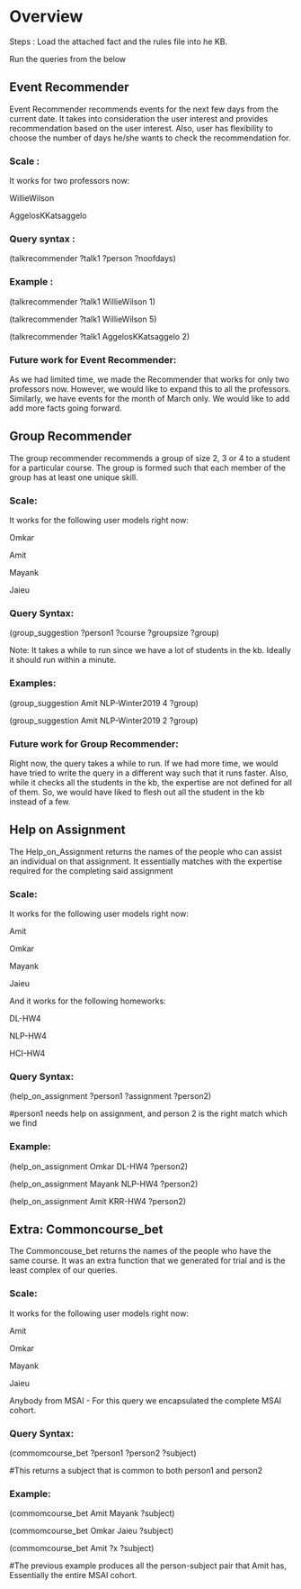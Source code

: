
# Overview

Steps :
Load the attached fact and the rules file into he KB.


Run the queries from the below 


## Event Recommender 

Event Recommender recommends events for the next few days from the current date. It takes into consideration the user interest and provides recommendation based on the user interest. Also, user has flexibility to choose the number of days he/she wants to check the recommendation for. 
 
### Scale :
It works for two professors now:

WillieWilson 

AggelosKKatsaggelo


### Query syntax :
(talkrecommender ?talk1 ?person ?noofdays)

### Example :


(talkrecommender ?talk1 WillieWilson 1)


(talkrecommender ?talk1 WillieWilson 5)


(talkrecommender ?talk1 AggelosKKatsaggelo 2)



### Future work for Event Recommender:

As we had limited time, we made the Recommender that works for only two professors now. However, we would like to expand this to all the professors. Similarly, we have events for the month of March only. We would like to add add more facts going forward.


## Group Recommender

The group recommender recommends a group of size 2, 3 or 4 to a student for a particular course. The group is formed such that each member of the group has at least one unique skill.

### Scale: 

It works for the following user models right now:

Omkar

Amit

Mayank

Jaieu

### Query Syntax:
(group_suggestion ?person1 ?course ?groupsize ?group) 

Note: It takes a while to run since we have a lot of students in the kb. Ideally it should run within a minute.

### Examples: 

(group_suggestion Amit NLP-Winter2019 4 ?group) 

(group_suggestion Amit NLP-Winter2019 2 ?group) 

### Future work for Group Recommender:


Right now, the query takes a while to run. If we had more time, we would have tried to write the query in a different way such that it runs faster. Also, while it checks all the students in the kb, the expertise are not defined for all of them. So, we would have liked to flesh out all the student in the kb instead of a few.


## Help on Assignment

The Help_on_Assignment returns the names of the people who can assist an individual on that assignment. It essentially matches with the expertise required for the completing said assignment

### Scale: 

It works for the following user models right now:

Amit

Omkar 

Mayank

Jaieu

And it works for the following homeworks: 


DL-HW4 

NLP-HW4

HCI-HW4


### Query Syntax:
(help_on_assignment ?person1 ?assignment ?person2) 

#person1 needs help on assignment, and person 2 is the right match which we find


### Example:

(help_on_assignment Omkar DL-HW4 ?person2) 

(help_on_assignment Mayank NLP-HW4 ?person2) 

(help_on_assignment Amit KRR-HW4 ?person2)


## Extra: Commoncourse_bet

The Commoncouse_bet returns the names of the people who have the same course. It was an extra function that we generated for trial and is the least complex of our queries. 

### Scale:

It works for the following user models right now:

Amit

Omkar 

Mayank

Jaieu

Anybody from MSAI - For this query we encapsulated the complete MSAI cohort. 


### Query Syntax:

(commomcourse_bet ?person1 ?person2  ?subject)

#This returns a subject that is common to both person1 and person2

### Example:

(commomcourse_bet Amit Mayank  ?subject)

(commomcourse_bet Omkar Jaieu  ?subject)

(commomcourse_bet Amit  ?x  ?subject)

#The previous example produces all the person-subject pair that Amit has, Essentially the entire MSAI cohort. 

